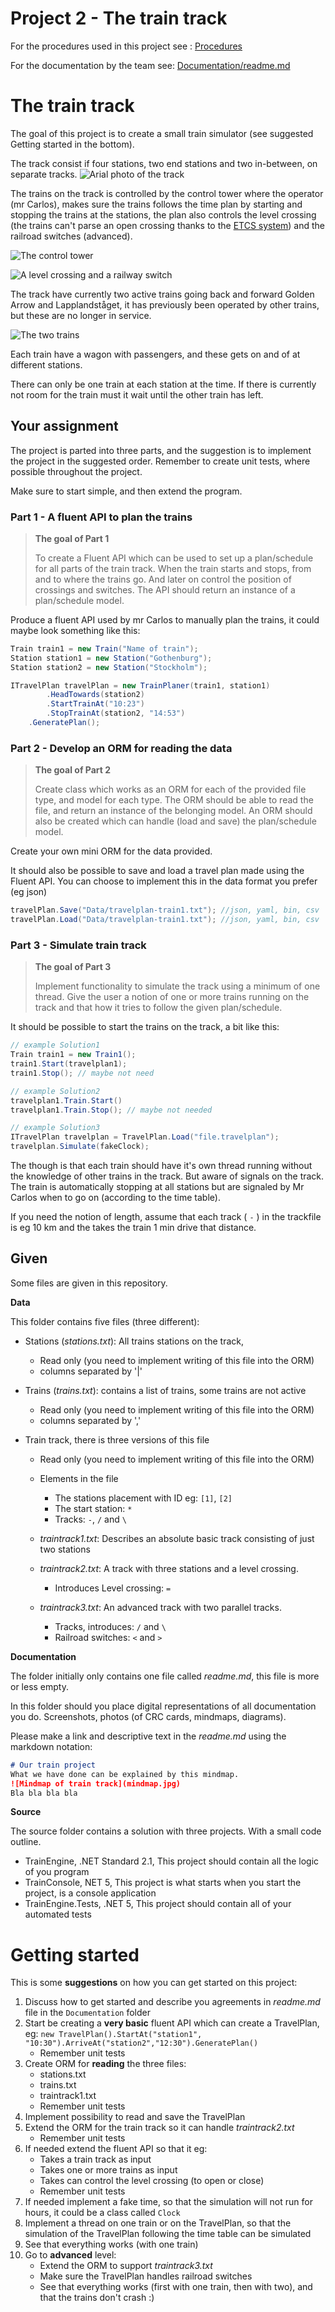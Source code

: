 # Project 2 - The train track

For the procedures used in this project see : [Procedures](Procedures.md)

For the documentation by the team see: [Documentation/readme.md](Documentation/readme.md)

# The train track

The goal of this project is to create a small train simulator (see suggested Getting started in the bottom).

The track consist if four stations, two end stations and two in-between, on separate tracks. ![Arial photo of the track](_assets/track.jpg)

The trains on the track is controlled by the control tower where the operator (mr Carlos), makes sure the trains follows the time plan by starting and stopping the trains at the stations, the plan also controls the level crossing (the trains can't parse an open crossing thanks to the [ETCS system](https://en.wikipedia.org/wiki/European_Train_Control_System)) and the railroad switches (advanced).

![The control tower](_assets/control.jpg)

![A level crossing and a railway switch](_assets/levelcrossingswitch.jpg)

The track have currently two active trains going back and forward Golden Arrow and Lapplandståget, it has previously been operated by other trains, but these are no longer in service. 

![The two trains](_assets/trains.jpg)

Each train have a wagon with passengers, and these gets on and of at different stations.

There can only be one train at each station at the time. If there is currently not room for the train must it wait until the other train has left.

## Your assignment

The project is parted into three parts, and the suggestion is to implement the project in the suggested order. Remember to create unit tests, where possible throughout the project.

Make sure to start simple, and then extend the program.

### Part 1 - A fluent API to plan the trains

>  **The goal of Part 1**
>
> To create a Fluent API which can be used to set up a plan/schedule for all parts of the train track. When the train starts and stops, from and to where the trains go. And later on control the position of crossings and switches. The API should return an instance of a plan/schedule model.

Produce a fluent API used by mr Carlos to manually plan the trains, it could maybe look something like this:

```C#
Train train1 = new Train("Name of train");
Station station1 = new Station("Gothenburg");
Station station2 = new Station("Stockholm");

ITravelPlan travelPlan = new TrainPlaner(train1, station1)
        .HeadTowards(station2)
        .StartTrainAt("10:23")
        .StopTrainAt(station2, "14:53")
    .GeneratePlan();
```

### Part 2 - Develop an ORM for reading the data

> **The goal of Part 2**
>
> Create class which works as an ORM for each of the provided file type, and model for each type.  The ORM should be able to read the file, and return an instance of the belonging model. An ORM should also be created which can handle (load and save) the plan/schedule model.

Create your own mini ORM for the data provided. 

It should also be possible to save and load a travel plan made using the Fluent API. You can choose to implement this in the data format you prefer (eg json)

```csharp
travelPlan.Save("Data/travelplan-train1.txt"); //json, yaml, bin, csv
travelPlan.Load("Data/travelplan-train1.txt"); //json, yaml, bin, csv
```

### Part 3 - Simulate train track

> **The goal of Part 3**
>
> Implement functionality to simulate the track using a minimum of one thread. Give the user a notion of one or more trains running on the track and that how it tries to follow the given plan/schedule.

It should be possible to start the trains on the track, a bit like this:

```c#
// example Solution1
Train train1 = new Train1();
train1.Start(travelplan1);
train1.Stop(); // maybe not need

// example Solution2
travelplan1.Train.Start()
travelplan1.Train.Stop(); // maybe not needed

// example Solution3
ITravelPlan travelplan = TravelPlan.Load("file.travelplan");
travelplan.Simulate(fakeClock);
```

The though is that each train should have it's own thread running without the knowledge of other trains in the track. But aware of signals on the track. The train is automatically stopping at all stations but are signaled by Mr Carlos when to go on (according to the time table). 

If you need the notion of length, assume that each track ( `-` )  in the trackfile is eg 10 km and the takes the train 1 min drive that distance.

## Given

Some files are given in this repository.

**Data**

This folder contains five files (three different):

* Stations (*stations.txt*): All trains stations on the track, 
  * Read only (you need to implement writing of this file into the ORM)
  * columns separated by '|'
  
* Trains (*trains.txt*): contains a list of trains, some trains are not active
  * Read only (you need to implement writing of this file into the ORM)
  * columns separated by ','
  
* Train track, there is three versions of this file

  * Read only (you need to implement writing of this file into the ORM)

  * Elements in the file

    * The stations placement with ID eg: `[1]`, `[2]`
    * The start station: `*`
    * Tracks: `-`, `/` and `\`

  * *traintrack1.txt*: Describes an absolute basic track consisting of just two stations

  * *traintrack2.txt*: A track with three stations and a level crossing.

    - Introduces Level crossing: `=`

  * *traintrack3.txt*: An advanced track with two parallel tracks. 

    - Tracks, introduces:  `/` and `\`
    - Railroad switches: `<` and `>`

      

**Documentation**

The folder initially only contains one file called *readme.md*, this file is more or less empty.

In this folder should you place digital representations of all documentation you do. Screenshots, photos (of CRC cards, mindmaps, diagrams).

Please make a link and descriptive text in the *readme.md* using the markdown notation:

```markdown
# Our train project
What we have done can be explained by this mindmap.
![Mindmap of train track](mindmap.jpg)
Bla bla bla bla
```

**Source**

The source folder contains a solution with three projects. With a small code outline.

* TrainEngine, .NET Standard 2.1, This project should contain all the logic of you program
* TrainConsole, NET 5, This project is what starts when you start the project, is a console application
* TrainEngine.Tests, .NET 5, This project should contain all of your automated tests

# Getting started

This is some **suggestions** on how you can get started on this project:
1. Discuss how to get started and describe you agreements in *readme.md* file in the `Documentation` folder
2. Start be creating a **very basic** fluent API which can create a TravelPlan, eg: `new TravelPlan().StartAt("station1", "10:30").ArriveAt("station2","12:30").GeneratePlan()`
   * Remember unit tests
3. Create ORM for **reading** the three files:
   * stations.txt
   * trains.txt
   * traintrack1.txt
   * Remember unit tests
4. Implement possibility to read and save the TravelPlan
5. Extend the ORM for the train track so it can handle *traintrack2.txt*
   * Remember unit tests
6. If needed extend the fluent API so that it eg:
   * Takes a train track as input
   * Takes one or more trains as input
   * Takes can control the level crossing (to open or close)
   * Remember unit tests
7. If needed implement a fake time, so that the simulation will not run for hours, it could be a class called `Clock`
8. Implement a thread on one train or on the TravelPlan, so that the simulation of the TravelPlan following the time table can be simulated
9. See that everything works (with one train)
10. Go to **advanced** level: 
    * Extend the ORM to support *traintrack3.txt*
    * Make sure the TravelPlan handles railroad switches
    * See that everything works (first with one train, then with two), and that the trains don't crash :)